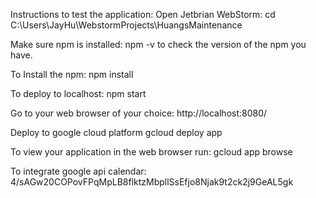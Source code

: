 Instructions to test the application:
Open Jetbrian WebStorm:
cd C:\Users\JayHu\WebstormProjects\HuangsMaintenance

Make sure npm is installed:
npm -v
to check the version of the npm you have.

To Install the npm:
npm install

To deploy to localhost:
npm start

Go to your web browser of your choice:
http://localhost:8080/

Deploy to google cloud platform
gcloud deploy app

To view your application in the web browser run:
gcloud app browse

To integrate google api calendar:
4/sAGw20COPovFPqMpLB8flktzMbpllSsEfjo8Njak9t2ck2j9GeAL5gk